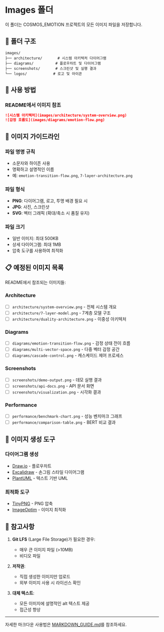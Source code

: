 # Images 폴더

이 폴더는 COSMOS_EMOTION 프로젝트의 모든 이미지 파일을 저장합니다.

## 📁 폴더 구조

```
images/
├── architecture/       # 시스템 아키텍처 다이어그램
├── diagrams/          # 플로우차트 및 다이어그램
├── screenshots/       # 스크린샷 및 실행 결과
└── logos/            # 로고 및 아이콘
```

## 📝 사용 방법

### README에서 이미지 참조

```markdown
![시스템 아키텍처](images/architecture/system-overview.png)
![감정 흐름도](images/diagrams/emotion-flow.png)
```

## 🎨 이미지 가이드라인

### 파일 명명 규칙
- 소문자와 하이픈 사용
- 명확하고 설명적인 이름
- 예: `emotion-transition-flow.png`, `7-layer-architecture.png`

### 파일 형식
- **PNG**: 다이어그램, 로고, 투명 배경 필요 시
- **JPG**: 사진, 스크린샷
- **SVG**: 벡터 그래픽 (확대/축소 시 품질 유지)

### 파일 크기
- 일반 이미지: 최대 500KB
- 상세 다이어그램: 최대 1MB
- 압축 도구를 사용하여 최적화

## 📋 예정된 이미지 목록

README에서 참조되는 이미지들:

### Architecture
- [ ] `architecture/system-overview.png` - 전체 시스템 개요
- [ ] `architecture/7-layer-model.png` - 7계층 모델 구조
- [ ] `architecture/duality-architecture.png` - 이중성 아키텍처

### Diagrams
- [ ] `diagrams/emotion-transition-flow.png` - 감정 상태 전이 흐름
- [ ] `diagrams/multi-vector-space.png` - 다중 벡터 감정 공간
- [ ] `diagrams/cascade-control.png` - 캐스케이드 제어 프로세스

### Screenshots
- [ ] `screenshots/demo-output.png` - 데모 실행 결과
- [ ] `screenshots/api-docs.png` - API 문서 화면
- [ ] `screenshots/visualization.png` - 시각화 결과

### Performance
- [ ] `performance/benchmark-chart.png` - 성능 벤치마크 그래프
- [ ] `performance/comparison-table.png` - BERT 비교 결과

## 🔧 이미지 생성 도구

### 다이어그램 생성
- [Draw.io](https://app.diagrams.net/) - 플로우차트
- [Excalidraw](https://excalidraw.com/) - 손그림 스타일 다이어그램
- [PlantUML](https://plantuml.com/) - 텍스트 기반 UML

### 최적화 도구
- [TinyPNG](https://tinypng.com/) - PNG 압축
- [ImageOptim](https://imageoptim.com/) - 이미지 최적화

## 📌 참고사항

1. **Git LFS** (Large File Storage)가 필요한 경우:
   - 매우 큰 이미지 파일 (>10MB)
   - 비디오 파일
   
2. **저작권**: 
   - 직접 생성한 이미지만 업로드
   - 외부 이미지 사용 시 라이선스 확인

3. **대체 텍스트**:
   - 모든 이미지에 설명적인 alt 텍스트 제공
   - 접근성 향상

---

자세한 마크다운 사용법은 [MARKDOWN_GUIDE.md](../MARKDOWN_GUIDE.md)를 참조하세요.
